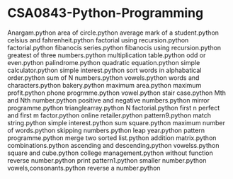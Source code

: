 # CSA0843-Python-Programming
Anargam.python
area of circle.python
average mark of a student.python
celsius and fahrenheit.python
factorial using recursion.python
factorial.python
fibanocis series.python
fibanocis using recursion.python
greatest of three numbers.python
multiplication table.python
odd or even.python
palindrome.python
quadratic equation.python
simple calculator.python
simple interest.python
sort words in alphabatical order.python
sum of N numbers.python
vowels.python
words and characters.python
bakery.python
maximum area.python
maximum profit.python
phone progrmme.python
vowel.python
stair case.python
Mth and Nth number.python
positive and negative numbers.python
mirror programme.python
trianglearray.python
N factorial.python
first n perfect and first m factor.python
online retailer.python
pattern9.python
match string.python
simple interest.python
sum square.python
maximum number of words.python
skipping numbers.python
leap year.python
pattern programme.python
merge two sorted list.python
addition matrix.python
combinations.python
ascending and descending.python
vowelss.python
square and cube.python
college management.python
without function reverse number.python
print pattern1.python
smaller number.python
vowels,consonants.python
reverse a number.python
